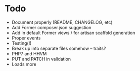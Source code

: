 # Todo

* Document properly (README, CHANGELOG, etc)
* Add Former composer.json suggestion
* Add in default Former views / for artisan scaffold generation
* Proper events
* Testing(!)
* Break up into separate files somehow – traits?
* PHP7 and HHVM
* PUT and PATCH in validation
* Loads more